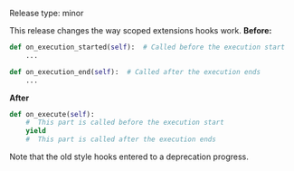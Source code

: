 Release type: minor

This release changes the way scoped extensions hooks work.
**Before:**
```python
def on_execution_started(self):  # Called before the execution start
    ...

def on_execution_end(self):  # Called after the execution ends
    ...
```
**After**
```python
def on_execute(self):
    #  This part is called before the execution start
    yield
    #  This part is called after the execution ends
```
Note that the old style hooks entered to a deprecation progress.
